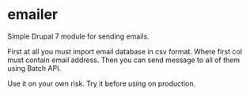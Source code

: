 # emailer
Simple Drupal 7 module for sending emails.

First at all you must import email database in csv format. Where first col must contain email address.
Then you can send message to all of them using Batch API.

Use it on your own risk. Try it before using on production.
